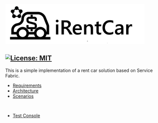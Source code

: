 ![](Documentation/Images/iCarRental%20banner.png)


[![License: MIT](https://img.shields.io/badge/License-MIT-blue.svg)](LICENSE)
----

This is a simple implementation of a rent car solution based on Service Fabric.

* [Requirements](Documentation%2FRequirements.md)
* [Architecture](Documentation%2FArchitecture.md)
* [Scenarios](Documentation%2FScenarios.md)

<br/>

* [Test Console](Documentation%2FTestConsole.md)

